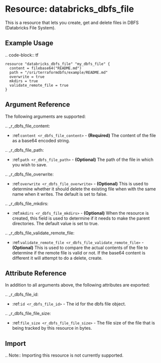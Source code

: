 # Resource: databricks_dbfs_file

This is a resource that lets you create, get and delete files in DBFS (Databricks File System).

## Example Usage

.. code-block:: tf

    resource "databricks_dbfs_file" "my_dbfs_file" {
      content = filebase64("README.md")
      path = "/sri/terraformdbfs/example/README.md"
      overwrite = true
      mkdirs = true
      validate_remote_file = true
    }
    
## Argument Reference

The following arguments are supported:

.. _r_dbfs_file_content:
* :ref:`content <r_dbfs_file_content>` - **(Required)** The content of the file as a base64 encoded string.

.. _r_dbfs_file_path:
* :ref:`path <r_dbfs_file_path>` - **(Optional)** The path of the file in which you wish to save.

.. _r_dbfs_file_overwrite:
* :ref:`overwrite <r_dbfs_file_overwrite>` - **(Optional)** This is used to determine whether it should delete the 
existing file when with the same name when it writes. The default is set to false.

.. _r_dbfs_file_mkdirs:
* :ref:`mkdirs <r_dbfs_file_mkdirs>` - **(Optional)** When the resource is created, this field is used to determine
if it needs to make the parent directories. The default value is set to true.

.. _r_dbfs_file_validate_remote_file:
* :ref:`validate_remote_file <r_dbfs_file_validate_remote_file>` - **(Optional)** This is used to compare the 
actual contents of the file to determine if the remote file is valid or not. If the base64 content is different 
it will attempt to do a delete, create.


## Attribute Reference

In addition to all arguments above, the following attributes are exported:

.. _r_dbfs_file_id:
* :ref:`id <r_dbfs_file_id>` - The id for the dbfs file object.

.. _r_dbfs_file_file_size:
* :ref:`file_size <r_dbfs_file_file_size>` - The file size of the file that is being tracked by this resource in bytes.


## Import

.. Note:: Importing this resource is not currently supported.